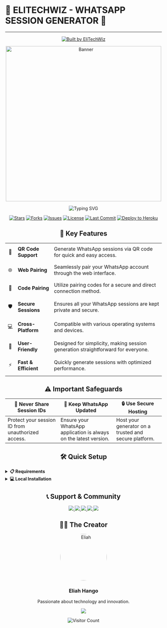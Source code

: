 # 🌟 ELITECHWIZ - WHATSAPP SESSION GENERATOR 🌟

---

<p align="center">
  <a href="https://github.com/Eliahhango">
    <img src="https://img.shields.io/badge/Built%20by-EliTechWiz-blueviolet?style=for-the-badge&logo=github" alt="Built by EliTechWiz">
  </a>
</p>

<div align="center">
   <img src="https://github.com/Eliahhango.png" width="500" alt="Banner"/>
   <br>
   <p align="center">
     <img src="https://readme-typing-svg.herokuapp.com?font=Fira+Code&duration=3000&pause=1000&color=00FF00&center=true&vCenter=true&width=435&lines=Generate+WhatsApp+Sessions;Simple+and+Secure;Quick+and+Easy;24/7+Support" alt="Typing SVG" />
   </p>
</div>

<div align="center">
  
[![Stars](https://img.shields.io/github/stars/Eliahhango/SESSION-GENERATOR-BY-ELIAH?style=for-the-badge&color=yellow)](https://github.com/Eliahhango/SESSION-GENERATOR-BY-ELIAH/stargazers)
[![Forks](https://img.shields.io/github/forks/Eliahhango/SESSION-GENERATOR-BY-ELIAH?style=for-the-badge&color=green)](https://github.com/Eliahhango/SESSION-GENERATOR-BY-ELIAH/fork)
[![Issues](https://img.shields.io/github/issues/Eliahhango/SESSION-GENERATOR-BY-ELIAH?style=for-the-badge&color=red)](https://github.com/Eliahhango/SESSION-GENERATOR-BY-ELIAH/issues)
[![License](https://img.shields.io/github/license/Eliahhango/SESSION-GENERATOR-BY-ELIAH?style=for-the-badge&color=blue)](https://github.com/Eliahhango/SESSION-GENERATOR-BY-ELIAH/blob/main/LICENSE)
[![Last Commit](https://img.shields.io/github/last-commit/Eliahhango/SESSION-GENERATOR-BY-ELIAH?style=for-the-badge&color=orange)](https://github.com/Eliahhango/SESSION-GENERATOR-BY-ELIAH/commits/main)
[![Deploy to Heroku](https://img.shields.io/badge/Deploy%20To%20Heroku-purple?style=for-the-badge&logo=heroku)](https://dashboard.heroku.com/new?template=https://github.com/Eliahhango/SESSION-GENERATOR-BY-ELIAH)

</div>

<h2 align="center">🚀 Key Features</h2>

<div align="center">
  <table>
    <tr>
      <td><p align="center">🔐</p></td>
      <td><b>QR Code Support</b></td>
      <td>Generate WhatsApp sessions via QR code for quick and easy access.</td>
    </tr>
    <tr>
      <td><p align="center">🌐</p></td>
      <td><b>Web Pairing</b></td>
      <td>Seamlessly pair your WhatsApp account through the web interface.</td>
    </tr>
    <tr>
      <td><p align="center">🔑</p></td>
      <td><b>Code Pairing</b></td>
      <td>Utilize pairing codes for a secure and direct connection method.</td>
    </tr>
    <tr>
      <td><p align="center">🛡️</p></td>
      <td><b>Secure Sessions</b></td>
      <td>Ensures all your WhatsApp sessions are kept private and secure.</td>
    </tr>
    <tr>
      <td><p align="center">💻</p></td>
      <td><b>Cross-Platform</b></td>
      <td>Compatible with various operating systems and devices.</td>
    </tr>
    <tr>
      <td><p align="center">🎯</p></td>
      <td><b>User-Friendly</b></td>
      <td>Designed for simplicity, making session generation straightforward for everyone.</td>
    </tr>
    <tr>
      <td><p align="center">⚡</p></td>
      <td><b>Fast & Efficient</b></td>
      <td>Quickly generate sessions with optimized performance.</td>
    </tr>
  </table>
</div>

<h2 align="center">⚠️ Important Safeguards</h2>

<div align="center">
  
| 🚫 Never Share Session IDs | 🔄 Keep WhatsApp Updated | 🔒 Use Secure Hosting |
|-----------------------------|---------------------------|----------------------|
| Protect your session ID from unauthorized access. | Ensure your WhatsApp application is always on the latest version. | Host your generator on a trusted and secure platform. |

</div>

<h2 align="center">🛠️ Quick Setup</h2>

<details>
<summary><b>📋 Requirements</b></summary>
<br>

- Node.js `v14+`
- WhatsApp Account
- Stable Internet Connection
</details>

<details>
<summary><b>💻 Local Installation</b></summary>
<br>

```bash
git clone https://github.com/Eliahhango/SESSION-GENERATOR-BY-ELIAH.git
cd SESSION-GENERATOR-BY-ELIAH
npm install
npm start
```
</details>

<h2 align="center">📞 Support & Community</h2>

<div align="center">
   <a href="https://wa.me/255688164510">
      <img src="https://img.shields.io/badge/Direct%20WhatsApp-25D366?style=for-the-badge&logo=whatsapp&logoColor=white">
   </a>
   <a href="https://chat.whatsapp.com/CK55DhCbb2q6UihlzPBTkP">
      <img src="https://img.shields.io/badge/WhatsApp%20Group-25D366?style=for-the-badge&logo=whatsapp&logoColor=white">
   </a>
   <a href="https://github.com/Eliahhango">
      <img src="https://img.shields.io/badge/GitHub-100000?style=for-the-badge&logo=github&logoColor=white">
   </a>
   <a href="https://instagram.com/elitechwiz">
      <img src="https://img.shields.io/badge/Instagram-E4405F?style=for-the-badge&logo=instagram&logoColor=white">
   </a>
   <a href="https://youtube.com/@eliahhango">
      <img src="https://img.shields.io/badge/YouTube-FF0000?style=for-the-badge&logo=youtube&logoColor=white">
   </a>
</div>

<h2 align="center">👨‍💻 The Creator</h2>

<div align="center">
   <a href="https://github.com/Eliahhango">
      <img src="https://github.com/Eliahhango.png" width="150" height="150" style="border-radius: 50%;" alt="Eliah">
   </a>
   <h3>Eliah Hango</h3>
   <p>Passionate about technology and innovation.</p>
</div>

<div align="center">
   <img src="https://capsule-render.vercel.app/api?type=waving&color=gradient&height=60&section=footer"/>
</div>

<p align="center">
  <img src="https://profile-counter.glitch.me/{ItxxEliah}/count.svg" alt="Visitor Count" />
</p>
